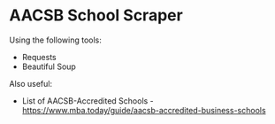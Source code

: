 # AACSB School Scraper

Using the following tools:
* Requests
* Beautiful Soup

Also useful:
* List of AACSB-Accredited Schools - https://www.mba.today/guide/aacsb-accredited-business-schools

